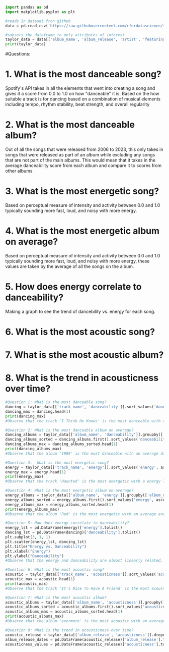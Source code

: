 ```python
import pandas as pd
import matplotlib.pyplot as plt


```


```python
#reads in dataset fron github
data = pd.read_csv('https://raw.githubusercontent.com/rfordatascience/tidytuesday/master/data/2023/2023-10-17/taylor_all_songs.csv')

#subsets the dataframe to only attributes of interest
taylor_data = data[['album_name', 'album_release', 'artist', 'featuring', 'track_name', 'danceability', 'energy', 'acousticness']]
print(taylor_data)
```

#Questions:
# 1. What is the most danceable song?
 Spotify's API takes in all the elements that went into creating a song and gives it a score from 0.0 to 1.0 on how "danceable" it is. Based on the how suitable a track is for dancing based on a combination of musical elements including tempo, rhythm stability, beat strength, and overall regularity
# 2. What is the most danceable album? 
 Out of all the songs that were released from 2006 to 2023, this only takes in songs that were released as part of an album while excluding any songs that are not part of the main albums. This would mean that it takes in the average danceability score from each album and compare it to scores from other albums
# 3. What is the most energetic song?
Based on perceptual measure of intensity and activity between 0.0 and 1.0 typically sounding more fast, loud, and noisy with more energy.
# 4. What is the most energetic album on average?
Based on perceptual measure of intensity and activity between 0.0 and 1.0 typically sounding more fast, loud, and noisy with more energy, these values are taken by the average of all the songs on the album.
# 5. How does energy correlate to danceability?
Making a graph to see the trend of dancebility vs. energy for each song.
# 6. What is the most acoustic song?
# 7. What is sthe most acoustic album?
# 8. What is the trend in acousticness over time?


```python
#Question 1: What is the most danceable song?
dancing = taylor_data[['track_name', 'danceability']].sort_values('danceability', ascending=False)
dancing_max = dancing.head(1)
print(dancing_max)
#Observe that the track 'I Think He Knows' is the most danceable with a danceability of 0.897
```


```python
#Question 2: What is the most danceable album on average?
dancing_albums = taylor_data[['album_name', 'danceability']].groupby(['album_name'])
dancing_albums_sorted = dancing_albums.first().sort_values('danceability', ascending=False)
dancing_albums_max = dancing_albums_sorted.head(1)
print(dancing_albums_max)
#Observe that the album '1989' is the most danceable with an average danceability of 0.789
```


```python
#Question 3:  What is the most energetic song?
energy = taylor_data[['track_name', 'energy']].sort_values('energy', ascending=False)
energy_max = energy.head(1)
print(energy_max)
#Observe that the track 'Haunted' is the most energetic with a energy level of 0.95
```


```python
#Question 4: What is the most energetic album on average?
energy_albums = taylor_data[['album_name', 'energy']].groupby(['album_name'])
energy_albums_sorted = energy_albums.first().sort_values('energy', ascending=False)
energy_albums_max = energy_albums_sorted.head(1)
print(energy_albums_max)
#Observe that the album 'Red' is the most energetic with an average energy level of 0.825
```


```python
#Question 5: How does energy correlate to danceability?
energy_lst = pd.DataFrame(energy)['energy'].tolist()
dancing_lst = pd.DataFrame(dancing)['danceability'].tolist()
plt.subplot(3, 1, 1)
plt.scatter(energy_lst, dancing_lst)
plt.title("Energy vs. Danceability")
plt.xlabel("Energy")
plt.ylabel("Danceability")
#Observe that the energy and danceability are almost linearly related. As energy of the song increases, so the the danceability.
```


```python
#Question 6: What is the most acoustic song?
acoustic = taylor_data[['track_name', 'acousticness']].sort_values('acousticness', ascending=False)
acoustic_max = acoustic.head(1)
print(acoustic_max)
#Observe that the track 'It's Nice To Have A Friend' is the most acoustic with an acousticness of 0.971
```


```python
#Question 7: What is the most acoustic album?
acoustic_albums = taylor_data[['album_name', 'acousticness']].groupby(['album_name'])
acoustic_albums_sorted = acoustic_albums.first().sort_values('acousticness', ascending=False)
acoustic_albums_max = acoustic_albums_sorted.head(1)
print(acoustic_albums_max)
#Observe that the album 'evermore' is the most acoustic with an average acousticness of 0.833
```


```python
#Question 8: What is the trend in acousticness over time?
acoustic_release = taylor_data[['album_release', 'acousticness']].dropna().sort_values('album_release', ascending=True)
album_release_dates = pd.DataFrame(acoustic_release)['album_release'].tolist()
acousticness_values = pd.DataFrame(acoustic_release)['acousticness'].tolist()
```
